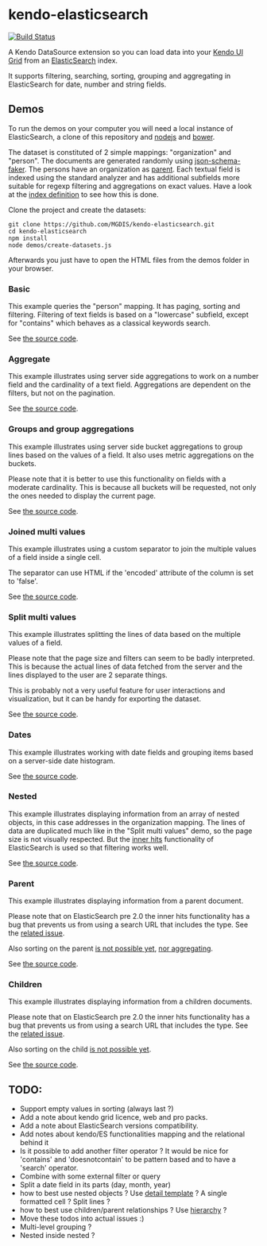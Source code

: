 # kendo-elasticsearch

[![Build Status](https://travis-ci.org/MGDIS/kendo-elasticsearch.svg)](https://travis-ci.org/MGDIS/kendo-elasticsearch)

A Kendo DataSource extension so you can load data into your [Kendo UI Grid](http://docs.telerik.com/kendo-ui/api/javascript/ui/grid) from an [ElasticSearch](https://www.elasticsearch.org/) index.

It supports filtering, searching, sorting, grouping and aggregating in ElasticSearch for date, number and string fields.

## Demos

To run the demos on your computer you will need a local instance of ElasticSearch, a clone of this repository and [nodejs](https://nodejs.org) and [bower](http://bower.io/).

The dataset is constituted of 2 simple mappings: "organization" and "person". The documents are generated randomly using [json-schema-faker](https://github.com/json-schema-faker/json-schema-faker).
The persons have an organization as [parent](https://www.elastic.co/guide/en/elasticsearch/guide/current/parent-child.html).
Each textual field is indexed using the standard analyzer and has additional subfields more suitable for regexp filtering and aggregations on exact values.
Have a look at the [index definition](./demos/index-definition.json) to see how this is done.

Clone the project and create the datasets:

    git clone https://github.com/MGDIS/kendo-elasticsearch.git
    cd kendo-elasticsearch
    npm install
    node demos/create-datasets.js

Afterwards you just have to open the HTML files from the demos folder in your browser.

### Basic

This example queries the "person" mapping. It has paging, sorting and filtering.
Filtering of text fields is based on a "lowercase" subfield, except for "contains" which behaves as a classical keywords search.

See [the source code](./demos/basic.html).

### Aggregate

This example illustrates using server side aggregations to work on a number field and the cardinality of a text field.
Aggregations are dependent on the filters, but not on the pagination.

See [the source code](./demos/aggregate.html).

### Groups and group aggregations

This example illustrates using server side bucket aggregations to group lines based on the values of a field.
It also uses metric aggregations on the buckets.

Please note that it is better to use this functionality on fields with a moderate cardinality.
This is because all buckets will be requested, not only the ones needed to display the current page.

See [the source code](./demos/groups.html).

### Joined multi values

This example illustrates using a custom separator to join the multiple values of a field inside a single cell.

The separator can use HTML if the 'encoded' attribute of the column is set to 'false'.

See [the source code](./demos/multivalues-join.html).

### Split multi values

This example illustrates splitting the lines of data based on the multiple values of a field.

Please note that the page size and filters can seem to be badly interpreted. This is because the actual lines of data fetched from the server and the lines
displayed to the user are 2 separate things.

This is probably not a very useful feature for user interactions and visualization, but it can be handy for exporting the dataset.

See [the source code](./demos/multivalues-split.html).

### Dates

This example illustrates working with date fields and grouping items based on a server-side date histogram.

See [the source code](./demos/dates.html).

### Nested

This example illustrates displaying information from an array of nested objects, in this case addresses in the organization mapping.
The lines of data are duplicated much like in the "Split multi values" demo, so the page size is not visually respected.
But the [inner hits](https://www.elastic.co/guide/en/elasticsearch/reference/current/search-request-inner-hits.html) functionality
of ElasticSearch is used so that filtering works well.

See [the source code](./demos/nested.html).

### Parent

This example illustrates displaying information from a parent document.

Please note that on ElasticSearch pre 2.0 the inner hits functionality has a bug that prevents us from using a search URL that includes the type.
See the [related issue](https://github.com/elastic/elasticsearch/issues/13898).

Also sorting on the parent [is not possible yet](https://github.com/elastic/elasticsearch/issues/2917), [nor aggregating](https://www.elastic.co/guide/en/elasticsearch/guide/current/children-agg.html).

See [the source code](./demos/parent.html).

### Children

This example illustrates displaying information from a children documents.

Please note that on ElasticSearch pre 2.0 the inner hits functionality has a bug that prevents us from using a search URL that includes the type.
See the [related issue](https://github.com/elastic/elasticsearch/issues/13898).

Also sorting on the child [is not possible yet](https://github.com/elastic/elasticsearch/issues/2917).

See [the source code](./demos/children.html).

## TODO:

  - Support empty values in sorting (always last ?)
  - Add a note about kendo grid licence, web and pro packs.
  - Add a note about ElasticSearch versions compatibility.
  - Add notes about kendo/ES functionalities mapping and the relational behind it
  - Is it possible to add another filter operator ? It would be nice for 'contains' and 'doesnotcontain' to be pattern based and to have a 'search' operator.
  - Combine with some external filter or query
  - Split a date field in its parts (day, month, year)
  - how to best use nested objects ? Use [detail template](http://demos.telerik.com/kendo-ui/grid/detailtemplate) ? A single formatted cell ? Split lines ?
  - how to best use children/parent relationships ? Use [hierarchy](http://demos.telerik.com/kendo-ui/grid/hierarchy) ?
  - Move these todos into actual issues :)
  - Multi-level grouping ?
  - Nested inside nested ?
